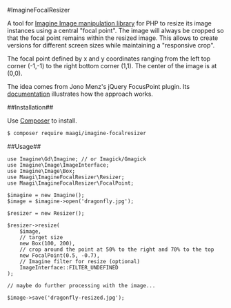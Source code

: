 #ImagineFocalResizer

A tool for [Imagine Image manipulation library](http://imagine.readthedocs.org/) for PHP to resize its image instances using a central "focal point". The image will always be cropped so that the focal point remains within the resized image. This allows to create versions for different screen sizes while maintaining a "responsive crop".

The focal point defined by x and y coordinates ranging from the left top corner (-1,-1) to the right bottom corner (1,1). The center of the image is at (0,0).

The idea comes from Jono Menz's jQuery FocusPoint plugin. Its [documentation](https://github.com/jonom/jquery-focuspoint) illustrates how the approach works.

##Installation##

Use [Composer](https://getcomposer.org/) to install.

```bash
$ composer require maagi/imagine-focalresizer
```

##Usage##

```
use Imagine\Gd\Imagine; // or Imagick/Gmagick
use Imagine\Image\ImageInterface;
use Imagine\Image\Box;
use Maagi\ImagineFocalResizer\Resizer;
use Maagi\ImagineFocalResizer\FocalPoint;

$imagine = new Imagine();
$image = $imagine->open('dragonfly.jpg');

$resizer = new Resizer();

$resizer->resize(
    $image, 
    // target size
    new Box(100, 200),
    // crop around the point at 50% to the right and 70% to the top
    new FocalPoint(0.5, -0.7),  
    // Imagine filter for resize (optional)
    ImageInterface::FILTER_UNDEFINED 
);

// maybe do further processing with the image...

$image->save('dragonfly-resized.jpg');
```
